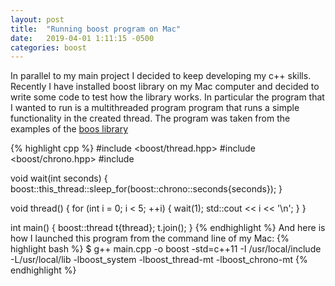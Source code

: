 ```yaml
---
layout: post
title:  "Running boost program on Mac"
date:   2019-04-01 1:11:15 -0500
categories: boost
---
```

In parallel to my main project I decided to keep developing my c++ skills. Recently I have installed boost library on my Mac computer and decided to write
some code to test how the library works. In particular the program that I wanted to run is a multithreaded program
program that runs a simple functionality in the created thread. The program was taken from the examples of the [boos library](https://theboostcpplibraries.com/boost.thread-management#ex.thread_01)

{% highlight cpp %}
#include <boost/thread.hpp>
#include <boost/chrono.hpp>
#include <iostream>

void wait(int seconds)
{
  boost::this_thread::sleep_for(boost::chrono::seconds{seconds});
}

void thread()
{
  for (int i = 0; i < 5; ++i)
  {
    wait(1);
    std::cout << i << '\n';
  }
}

int main()
{
  boost::thread t{thread};
  t.join();
}
{% endhighlight %}
And here is how I launched this program from the command line of my Mac:
{% highlight bash %}
$ g++ main.cpp -o boost -std=c++11 -I /usr/local/include -L/usr/local/lib -lboost_system -lboost_thread-mt -lboost_chrono-mt
{% endhighlight %}
